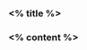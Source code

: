 

<grid drop="55 -2" drag="50 8" bg="black" opacity="0.5">
<h3><% title %></h3>

### <% content %>

</grid>


